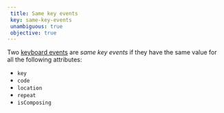 ```yaml
---
 title: Same key events
 key: same-key-events
 unambiguous: true
 objective: true
---
```


Two [keyboard events][] are _same key events_ if they have the same value for all the following attributes:
- `key`
- `code`
- `location`
- `repeat`
- `isComposing`

[keyboard events]: https://www.w3.org/TR/uievents/#events-keyboardevents

